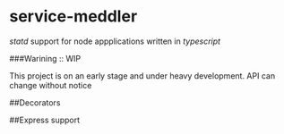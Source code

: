 # service-meddler

*statd* support for node appplications written in _typescript_

###Warining :: WIP

This project is on an early stage and under heavy development. API can change without notice 

##Decorators

##Express support
